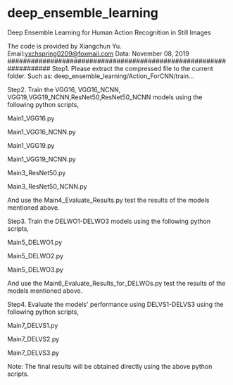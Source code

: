 # deep_ensemble_learning
Deep Ensemble Learning for Human Action Recognition in Still Images


The code is provided by Xiangchun Yu.
Email:yxchspring0209@foxmail.com
Data: November 08, 2019
###################################################################
Step1. Please extract the compressed file to the current folder.
Such as: deep_ensemble_learning/Action_ForCNN/train...


Step2. Train the VGG16, VGG16_NCNN, VGG19,VGG19_NCNN,ResNet50,ResNet50_NCNN models using the following python scripts,

Main1_VGG16.py

Main1_VGG16_NCNN.py

Main1_VGG19.py

Main1_VGG19_NCNN.py

Main3_ResNet50.py

Main3_ResNet50_NCNN.py

And use the Main4_Evaluate_Results.py test the results of the models mentioned above.


Step3. Train the DELWO1-DELWO3 models using the following python scripts,

Main5_DELWO1.py

Main5_DELWO2.py

Main5_DELWO3.py

And use the Main6_Evaluate_Results_for_DELWOs.py test the results of the models mentioned above.


Step4. Evaluate the models' performance using DELVS1-DELVS3 using the following python scripts,

Main7_DELVS1.py

Main7_DELVS2.py

Main7_DELVS3.py

Note: The final results will be obtained directly using the above python scripts.
